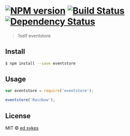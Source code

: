 #  [![NPM version][npm-image]][npm-url] [![Build Status][travis-image]][travis-url] [![Dependency Status][daviddm-image]][daviddm-url]

> 1self eventstore


## Install

```sh
$ npm install --save eventstore
```


## Usage

```js
var eventstore = require('eventstore');

eventstore('Rainbow');
```


## License

MIT © [ed sykes]()


[npm-image]: https://badge.fury.io/js/eventstore.svg
[npm-url]: https://npmjs.org/package/eventstore
[travis-image]: https://travis-ci.org/edsykes/eventstore.svg?branch=master
[travis-url]: https://travis-ci.org/edsykes/eventstore
[daviddm-image]: https://david-dm.org/edsykes/eventstore.svg?theme=shields.io
[daviddm-url]: https://david-dm.org/edsykes/eventstore
